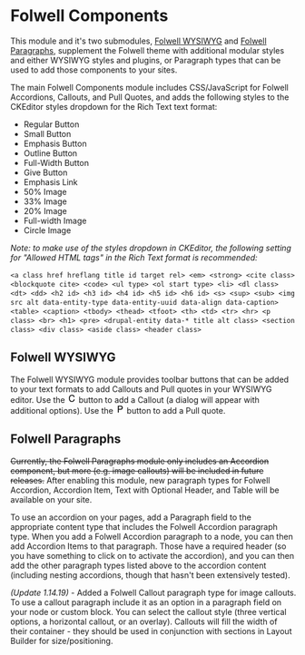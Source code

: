# Folwell Components

This module and it's two submodules, [Folwell WYSIWYG](#folwell-wysiwyg) and [Folwell Paragraphs](#folwell-paragraphs), supplement the Folwell theme with additional modular styles and either WYSIWYG styles and plugins, or Paragraph types that can be used to add those components to your sites.

The main Folwell Components module includes CSS/JavaScript for Folwell Accordions, Callouts, and Pull Quotes, and adds the following styles to the CKEditor styles dropdown for the Rich Text text format:

- Regular Button
- Small Button
- Emphasis Button
- Outline Button
- Full-Width Button
- Give Button
- Emphasis Link
- 50% Image
- 33% Image
- 20% Image
- Full-width Image
- Circle Image

*Note: to make use of the styles dropdown in CKEditor, the following setting for "Allowed HTML tags" in the Rich Text format is recommended:*

```
<a class href hreflang title id target rel> <em> <strong> <cite class> <blockquote cite> <code> <ul type> <ol start type> <li> <dl class> <dt> <dd> <h2 id> <h3 id> <h4 id> <h5 id> <h6 id> <s> <sup> <sub> <img src alt data-entity-type data-entity-uuid data-align data-caption> <table> <caption> <tbody> <thead> <tfoot> <th> <td> <tr> <hr> <p class> <br> <h1> <pre> <drupal-entity data-* title alt class> <section class> <div class> <aside class> <header class>
```

## Folwell WYSIWYG

The Folwell WYSIWYG module provides toolbar buttons that can be added to your text formats to add Callouts and Pull quotes in your WYSIWYG editor. Use the ![Small button with a 'C'](modules/folwell_wysiwyg/js/plugins/fwcallout/icons/fwcallout.png) button to add a Callout (a dialog will appear with additional options). Use the ![Small button with a 'P'](modules/folwell_wysiwyg/js/plugins/fwpullquote/icons/fwpullquote.png) button to add a Pull quote.

## Folwell Paragraphs

~~Currently, the Folwell Paragraphs module only includes an Accordion component, but more (e.g. image callouts) will be included in future releases.~~ After enabling this module, new paragraph types for Folwell Accordion, Accordion Item, Text with Optional Header, and Table will be available on your site.

To use an accordion on your pages, add a Paragraph field to the appropriate content type that includes the Folwell Accordion paragraph type. When you add a Folwell Accordion paragraph to a node, you can then add Accordion Items to that paragraph. Those have a required header (so you have something to click on to activate the accordion), and you can then add the other paragraph types listed above to the accordion content (including nesting accordions, though that hasn't been extensively tested).

*(Update 1.14.19)* - Added a Folwell Callout paragraph type for image callouts. To use a callout paragraph include it as an option in a paragraph field on your node or custom block. You can select the callout style (three vertical options, a horizontal callout, or an overlay). Callouts will fill the width of their container - they should be used in conjunction with sections in Layout Builder for size/positioning.  